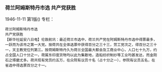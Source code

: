 ### 荷兰阿姆斯特丹市选  共产党获胜

1946-11-11
第1版()
专栏：

    荷兰阿姆斯特丹市选
    共产党获胜
    【新华社延安八日电】伦敦航讯：最近荷兰市选中，荷兰共产党在阿姆斯特丹市选中得票最多，一跃而为该市之第一大党。按荷共在全体选票中获得百分之三十三，劳工党次之，得百分之三十一，天主教党位列第三。按荷姆斯特丹久为荷兰全国最大都会及工商业中心，人口七十九万，约占全国人口十分之一，荷属东印度货物均以此为集散地，造船纺织制纱等工业均甚发达，而金刚石之琢磨尤多。荷共现有党员约五万，在众院有议员十名（占十分之一），参院有议员五名，在省选中得选票百分之十一。
